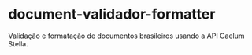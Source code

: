 # document-validador-formatter
Validação e formatação de documentos brasileiros usando a API Caelum Stella.
